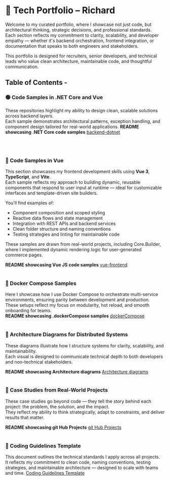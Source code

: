 # 🎯 Tech Portfolio – Richard

Welcome to my curated portfolio, where I showcase not just code, but architectural thinking, strategic decisions, and professional standards.  
Each section reflects my commitment to clarity, scalability, and developer empathy — whether it's backend orchestration, frontend integration, or documentation that speaks to both engineers and stakeholders.

This portfolio is designed for recruiters, senior developers, and technical leads who value clean architecture, maintainable code, and thoughtful communication.


## Table of Contents - 

### 🟢 Code Samples in .NET Core and Vue

These repositories highlight my ability to design clean, scalable solutions across backend layers.  
Each sample demonstrates architectural patterns, exception handling, and component design tailored for real-world applications.
 **README showcasing .NET Core code samples** <a href="code-samples/backend-dotnet/README.md" target="_blank">backend-dotnet</a> 

<br><br>
### 🧩 Code Samples in Vue

This section showcases my frontend development skills using **Vue 3**, **TypeScript**, and **Vite**.  
Each sample reflects my approach to building dynamic, reusable components that respond to user input at runtime — ideal for customizable interfaces and template-driven site builders.

You'll find examples of:
- Component composition and scoped styling  
- Reactive data flows and state management  
- Integration with REST APIs and backend services  
- Clean folder structure and naming conventions  
- Testing strategies and linting for maintainable code

These samples are drawn from real-world projects, including Core.Builder, where I implemented dynamic rendering logic for user-generated commerce pages.


   **README showcasing Vue JS code samples** <a href="code-samples/front-end-vue/README.md" target="_blank">vue-frontend</a> 
<br><br>

### 🐳 Docker Compose Samples

Here I showcase how I use Docker Compose to orchestrate multi-service environments, ensuring parity between development and production.  
These setups reflect my focus on modularity, hot reload, and smooth onboarding for teams.
<br>
   **README showcasing .dockerCompose samples** <a href="code-samples/integration-patterns/README.md" target="_blank">dockerCompose</a> 
<br><br>

### 📐 Architecture Diagrams for Distributed Systems

These diagrams illustrate how I structure systems for clarity, scalability, and maintainability.  
Each visual is designed to communicate technical depth to both developers and non-technical stakeholders.

  **README showcasing Architecture diagrams** <a href="architecture-diagrams/README.md" target="_blank">Architecture diagrams</a>
<br><br>
  
### 📄 Case Studies from Real-World Projects

These case studies go beyond code — they tell the story behind each project: the problem, the solution, and the impact.  
They reflect my ability to think strategically, adapt to constraints, and deliver results that matter.


  **README showcasing git Hub Projects** <a href="case-studies/README.md" target="_blank">git Hub Projects</a>
<br><br>

### 📘 Coding Guidelines Template

This document outlines the technical standards I apply across all projects.  
It reflects my commitment to clean code, naming conventions, testing strategies, and maintainable architecture — designed to scale with teams and time.
<a href="https://github.com/GregHowe/Migration-Legacy-To-RestApi/blob/main/docs/coding-guidelines-template.pdf" target="_blank">Coding Guidelines Template</a> 

 










































